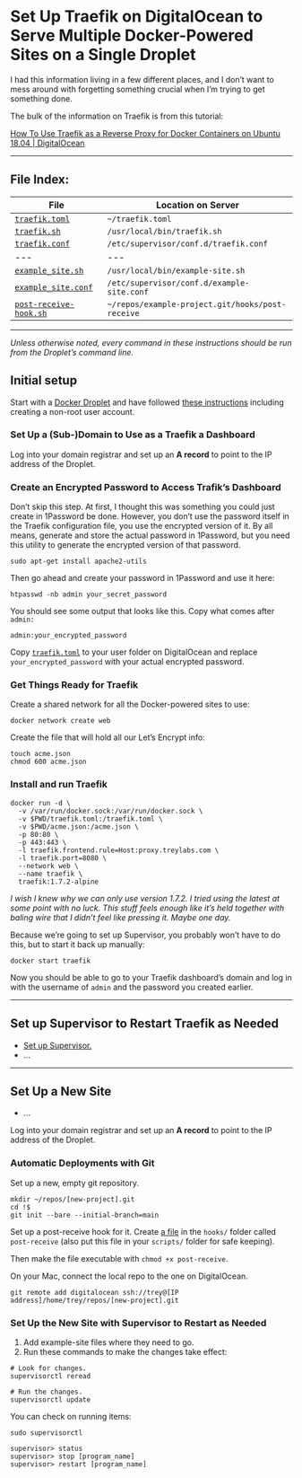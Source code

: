 # Set Up Traefik on DigitalOcean to Serve Multiple Docker-Powered Sites on a Single Droplet

I had this information living in a few different places, and I don’t want to mess around with forgetting something crucial when I’m trying to get something done.

The bulk of the information on Traefik is from this tutorial:

[How To Use Traefik as a Reverse Proxy for Docker Containers on Ubuntu 18.04 | DigitalOcean](https://www.digitalocean.com/community/tutorials/how-to-use-traefik-as-a-reverse-proxy-for-docker-containers-on-ubuntu-18-04)

---

## File Index:

| File                                                        | Location on Server                               |
| ----------------------------------------------------------- | ------------------------------------------------ |
| [`traefik.toml`](traefik/traefik.toml)                      | `~/traefik.toml`                                 |
| [`traefik.sh`](traefik/traefik.sh)                          | `/usr/local/bin/traefik.sh`                      |
| [`traefik.conf`](traefik/traefik.conf)                      | `/etc/supervisor/conf.d/traefik.conf`            |
| ---                                                         | ---                                              |
| [`example_site.sh`](example-site/example_site.sh)           | `/usr/local/bin/example-site.sh`                 |
| [`example_site.conf`](example-site/example_site.conf)       | `/etc/supervisor/conf.d/example-site.conf`       |
| [`post-receive-hook.sh`](example-site/post-receive-hook.sh) | `~/repos/example-project.git/hooks/post-receive` |

---

_Unless otherwise noted, every command in these instructions should be run from the Droplet’s command line._

## Initial setup

Start with a [Docker Droplet](https://marketplace.digitalocean.com/apps/docker) and have followed [these instructions](https://www.digitalocean.com/community/tutorials/initial-server-setup-with-ubuntu-18-04) including creating a non-root user account.

### Set Up a (Sub-)Domain to Use as a Traefik a Dashboard

Log into your domain registrar and set up an **A record** to point to the IP address of the Droplet.

### Create an Encrypted Password to Access Trafik’s Dashboard

Don’t skip this step. At first, I thought this was something you could just create in 1Password be done. However, you don’t use the password itself in the Traefik configuration file, you use the encrypted version of it. By all means, generate and store the actual password in 1Password, but you need this utility to generate the encrypted version of that password.

```shell
sudo apt-get install apache2-utils
```

Then go ahead and create your password in 1Password and use it here:

```
htpasswd -nb admin your_secret_password
```

You should see some output that looks like this. Copy what comes after `admin:`

```
admin:your_encrypted_password
```

Copy [`traefik.toml`](traefik/traefik.toml) to your user folder on DigitalOcean and replace `your_encrypted_password` with your actual encrypted password.

### Get Things Ready for Traefik

Create a shared network for all the Docker-powered sites to use:

```
docker network create web
```

Create the file that will hold all our Let’s Encrypt info:

```
touch acme.json
chmod 600 acme.json
```

### Install and run Traefik

```shell
docker run -d \
  -v /var/run/docker.sock:/var/run/docker.sock \
  -v $PWD/traefik.toml:/traefik.toml \
  -v $PWD/acme.json:/acme.json \
  -p 80:80 \
  -p 443:443 \
  -l traefik.frontend.rule=Host:proxy.treylabs.com \
  -l traefik.port=8080 \
  --network web \
  --name traefik \
  traefik:1.7.2-alpine
```

_I wish I knew why we can only use version 1.7.2. I tried using the latest at some point with no luck. This stuff feels enough like it’s held together with baling wire that I didn’t feel like pressing it. Maybe one day._

Because we’re going to set up Supervisor, you probably won’t have to do this, but to start it back up manually:

```shell
docker start traefik
```

Now you should be able to go to your Traefik dashboard’s domain and log in with the username of `admin` and the password you created earlier.

---

## Set up Supervisor to Restart Traefik as Needed

- [Set up Supervisor.](https://www.digitalocean.com/community/tutorials/how-to-install-and-manage-supervisor-on-ubuntu-and-debian-vps)
- …

---

## Set Up a New Site

- …
<!-- TODO
- Add all the stuff from Bear "Set up a new Docker/Traefik site"
- ~/apps
- ~/repos
 -->

Log into your domain registrar and set up an **A record** to point to the IP address of the Droplet.

### Automatic Deployments with Git

Set up a new, empty git repository.

```
mkdir ~/repos/[new-project].git
cd !$
git init --bare --initial-branch=main
```

Set up a post-receive hook for it. Create [a file](example-site/post-receive-hook.sh) in the `hooks/` folder called `post-receive` (also put this file in your `scripts/` folder for safe keeping).

Then make the file executable with  `chmod +x post-receive`.

On your Mac, connect the local repo to the one on DigitalOcean.

```
git remote add digitalocean ssh://trey@[IP address]/home/trey/repos/[new-project].git
```

### Set Up the New Site with Supervisor to Restart as Needed

1. Add example-site files where they need to go.
2. Run these commands to make the changes take effect:

```shell
# Look for changes.
supervisorctl reread

# Run the changes.
supervisorctl update
```

You can check on running items:

```shell
sudo supervisorctl

supervisor> status
supervisor> stop [program_name]
supervisor> restart [program_name]
```

